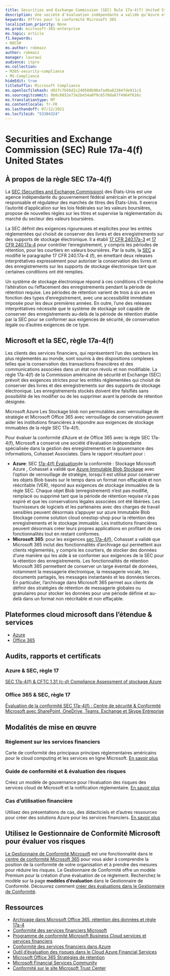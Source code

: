```yaml
---
title: Securities and Exchange Commission (SEC) Rule 17a-4(f) United States
description: Une société d’évaluation indépendante a validé qu’Azure et Office 365 peuvent aider les entreprises financières à respecter les exigences de rétention et de stockage immuables des enregistrements de la SEC règle 17a-4(f).
keywords: Offres pour la conformité Microsoft 365
localization_priority: None
ms.prod: microsoft-365-enterprise
ms.topic: article
f1.keywords:
- NOCSH
ms.author: robmazz
author: robmazz
manager: laurawi
audience: itpro
ms.collection:
- M365-security-compliance
- MS-Compliance
hideEdit: true
titleSuffix: Microsoft Compliance
ms.openlocfilehash: d92fc7b56d2c240588b90afad6a82264fde911c5
ms.sourcegitcommit: 9b0c8852e73e2be54a0f9c6570da67f4964f616c
ms.translationtype: MT
ms.contentlocale: fr-FR
ms.lasthandoff: 07/12/2021
ms.locfileid: "53384324"
---
```

# <a name="securities-and-exchange-commission-sec-rule-17a-4f-united-states"></a>Securities and Exchange Commission (SEC) Rule 17a-4(f) United States

## <a name="about-sec-rule-17a-4f"></a>À propos de la règle SEC 17a-4(f)

La [SEC (Securities and Exchange Commission)](https://www.sec.gov/) des États-Unis est une agence indépendante du gouvernement fédéral américain et le principal responsable et régulateur des marchés de titres des États-Unis. Il exerce l’autorité d’application sur les lois fédérales sur les valeurs boursières, propose de nouvelles règles sur les titres et supervise la réglementation du marché du secteur des valeurs boursières.

La SEC définit des exigences rigoureuses et explicites pour les entités réglementées qui choisit de conserver des livres et des enregistrements sur des supports de stockage électronique. Il a établi [17 CFR 240.17a-3](https://www.govinfo.gov/app/details/CFR-2012-title17-vol3/CFR-2012-title17-vol3-sec240-17a-3) et [17 CFR 240.17a-4](https://www.ecfr.gov/cgi-bin/text-idx?mc=true&node=pt17.4.240&rgn=div5#se17.4.240_117a_64) pour contrôler l’enregistrement, y compris les périodes de rétention, pour les courtiers en valeurs boursières. Par la suite, la [SEC](https://www.sec.gov/rules/interp/34-47806.htm) a modifié le paragraphe 17 CFR 240.17a-4 (f), en émettant deux releases interprétatives expressément pour autoriser la conservation des livres et des enregistrements sur les supports de stockage électronique tant que certaines conditions ont été remplies.

Un système de stockage électronique répond à ces conditions s’il empêche l’altération ou l’effacement des enregistrements pendant la période de rétention requise. Les périodes de rétention varient de trois à six ans en fonction des types d’enregistrement, avec une accessibilité immédiate imposée pour les deux premières années. En outre, l’une des releases interprétatives nécessite que le système de stockage soit capable de conserver des enregistrements au-delà de la période de rétention établie par la SEC pour se conformer aux exigences de sécurité, de conservation légale ou d’autres exigences de ce type.

## <a name="microsoft-and-sec-rule-17a-4f"></a>Microsoft et la SEC, règle 17a-4(f)

Les clients des services financiers, qui représentent l’un des secteurs les plus réglementés au monde, sont soumis à des dispositions complexes telles que la conservation des transactions financières et des communications associées dans un état non révolu et non modifiable. La règle 17a-4(f) de la Commission américaine de sécurité et Exchange (SEC) prévoit des exigences strictes pour les entités réglementées qui choisit de conserver des livres et des enregistrements sur des supports de stockage électronique. Les enregistrements stockés doivent être falsifiés sans possibilité de les modifier ou de les supprimer avant la période de rétention désignée.

Microsoft Azure Les Stockage blob non permutables avec verrouillage de stratégie et Microsoft Office 365 avec verrouillage de conservation peuvent aider les institutions financières à répondre aux exigences de stockage immuables de la règle SEC 17a-4(f).

Pour évaluer la conformité d’Azure et de Office 365 avec la règle SEC 17a-4(f), Microsoft a conservé une société d’évaluation indépendante spécialisée dans la gestion des enregistrements et la gouvernance des informations, Cohasset Associates. Dans le rapport résultant pour :

- **Azure**: SEC [17a-4(f) Évaluation](https://servicetrust.microsoft.com/ViewPage/MSComplianceGuide?command=Download&downloadType=Document&downloadId=19b08fd4-d276-43e8-9461-715981d0ea20&docTab=4ce99610-c9c0-11e7-8c2c-f908a777fa4d_GRC_Assessment_Reports)de la conformité : Stockage Microsoft Azure , Cohasset a validé que [Azure Immutable Blob Stockage](/azure/storage/blobs/storage-blob-immutable-storage) avec l’option de verrouillage de stratégie, lorsqu’il est utilisé pour conserver les objets Blob basés sur le temps dans un format non effaçable et non réécritable (VER), répond aux exigences de stockage immuables de la règle SEC. Chaque objet Blob (enregistrement) n’est pas modifié, remplacé ou supprimé tant que la période de rétention requise n’a pas expiré et que les conservations légales associées ont été libérées. Les fournisseurs de logiciels et les partenaires avec des charges de travail sensibles peuvent désormais s’appuyer sur azure Immutable Blob Stockage comme solution cloud onestop-shop pour la rétention des enregistrements et le stockage immuable. Les institutions financières peuvent désormais créer leurs propres applications en profitant de ces fonctionnalités tout en restant conformes.
- **Microsoft 365**: pour les exigences [sec 17a-4(f),](/microsoft-365/compliance/retention-regulatory-requirements#sec-17a-4f-finra-4511c-and-cftc-131c-d) Cohasset a validé que Microsoft 365 inclut des fonctionnalités d’archivage qui permettent aux clients réglementés, y compris les courtiers, de stocker des données d’une manière qui les aide à se conformer aux exigences de la SEC pour la rétention des enregistrements. Les fonctionnalités de rétention Microsoft 365 permettent de conserver un large éventail de données, notamment la messagerie électronique, la messagerie vocale, les documents partagés, les messages instantanés et les données tierces. En particulier, l’archivage dans Microsoft 365 permet aux clients de définir des stratégies de rétention de messagerie globales ou granulaires pour stocker les données pour une période définie et au-delà dans un format non réécritable et non effaçable.

## <a name="microsoft-in-scope-cloud-platforms--services"></a>Plateformes cloud microsoft dans l’étendue & services

- [Azure](https://gallery.technet.microsoft.com/Overview-of-Azure-c1be3942)
- [Office 365](https://aka.ms/Office365ComplianceOfferings)

## <a name="audits-reports-and-certificates"></a>Audits, rapports et certificats

### <a name="azure--sec-rule-17"></a>Azure & SEC, règle 17

[SEC 17a-4(f) & CFTC 1.31 (c-d) Compliance Assessment of stockage Azure](https://servicetrust.microsoft.com/ViewPage/MSComplianceGuide?command=Download&downloadType=Document&downloadId=19b08fd4-d276-43e8-9461-715981d0ea20&docTab=4ce99610-c9c0-11e7-8c2c-f908a777fa4d_GRC_Assessment_Reports)

### <a name="office-365--sec-rule-17"></a>Office 365 & SEC, règle 17

[Évaluation de la conformité SEC 17a-4(f) : Centre de sécurité & Conformité Microsoft avec SharePoint, OneDrive, Teams, Exchange et Skype Entreprise](https://servicetrust.microsoft.com/ViewPage/TrustDocumentsV3?command=Download&downloadType=Document&downloadId=2dc92867-5f83-49d8-ad04-9e7295c9e40e&tab=7f51cb60-3d6c-11e9-b2af-7bb9f5d2d913&docTab=7f51cb60-3d6c-11e9-b2af-7bb9f5d2d913_FAQ_and_White_Papers)

## <a name="how-to-implement"></a>Modalités de mise en œuvre

### <a name="financial-services-regulation"></a>Règlement sur les services financiers

Carte de conformité des principaux principes réglementaires américains pour le cloud computing et les services en ligne Microsoft. [En savoir plus](https://servicetrust.microsoft.com/ViewPage/TrustDocuments?command=Download&downloadType=Document&downloadId=5b483567-00b0-4d86-96ae-ee887dadb61c&docTab=6d000410-c9e9-11e7-9a91-892aae8839ad_Compliance_Guides)

### <a name="risk-assessment--compliance-guide"></a>Guide de conformité et & évaluation des risques

Créez un modèle de gouvernance pour l’évaluation des risques des services cloud de Microsoft et la notification réglementaire. [En savoir plus](https://servicetrust.microsoft.com/ViewPage/TrustDocuments?command=Download&downloadType=Document&downloadId=edee9b14-3661-4a16-ba83-c35caf672bd7&docTab=6d000410-c9e9-11e7-9a91-892aae8839ad_FAQ_and_White_Papers)

### <a name="financial-use-cases"></a>Cas d’utilisation financière

Utilisez des présentations de cas, des didacticiels et d’autres ressources pour créer des solutions Azure pour les services financiers. [En savoir plus](/azure/industry/financial/)

## <a name="use-microsoft-compliance-manager-to-assess-your-risk"></a>Utilisez le Gestionnaire de Conformité Microsoft pour évaluer vos risques

[Le Gestionnaire de Conformité Microsoft](/microsoft-365/compliance/compliance-manager) est une fonctionnalité dans le [centre de conformité Microsoft 365](/microsoft-365/compliance/microsoft-365-compliance-center) pour vous aider à comprendre la position de la conformité de votre organisation et à prendre des mesures pour réduire les risques. Le Gestionnaire de Conformité offre un modèle Premium pour la création d’une évaluation de ce règlement. Recherchez le modèle sur la page **modèles d’évaluation** dans le Gestionnaire de Conformité. Découvrez comment [créer des évaluations dans le Gestionnaire de Conformité](/microsoft-365/compliance/compliance-manager-assessments).

## <a name="resources"></a>Ressources

- [Archivage dans Microsoft Office 365, rétention des données et règle 17a-4](https://www.microsoft.com/microsoft-365/blog/2015/11/10/office-365-exchange-online-archiving-now-meets-sec-rule-17a-4-requirements/)
- [Conformité des services financiers Microsoft](https://download.microsoft.com/download/6/4/7/64707E3E-6D3E-45D0-8207-A0EA3201B4A6/Microsoft%20Cloud%20-%20Financial%20Services%20Compliance%20Program%20\(Print\).pdf)
- [Programme de conformité Microsoft Business Cloud services et services financiers](https://servicetrust.microsoft.com/viewpage/financialservicesoverview)
- [Conformité des services financiers dans Azure](https://azure.microsoft.com/resources/videos/azurecon-2015-financial-services-compliance-in-azure/)
- [Outil d’évaluation des risques dans le Cloud Azure Financial Services](https://servicetrust.microsoft.com/ViewPage/FFIECBlueprint?command=Download&downloadType=Document&downloadId=079a1973-711a-428f-9312-9ddd290cff7b&docTab=c726d5c0-2d1e-11e8-a485-57140ec19669_PaaS)
- [Microsoft Office 365 Stratégies de rétention](/office365/securitycompliance/retention-policies)
- [Microsoft Financial Services Community](https://techcommunity.microsoft.com/t5/financial-services/ct-p/FinancialServices)
- [Conformité sur le site Microsoft Trust Center](https://www.microsoft.com/trust-center/compliance/compliance-overview)
